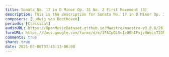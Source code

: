 ```yaml
---
title: Sonata No. 17 in D Minor Op. 31 No. 2 First Movement (3)
description: This is the description for Sonata No. 17 in D Minor Op. 31 No. 2 First Movement by Ludwig van Beethoven
composers: [Ludwig van Beethoven]
periods: [Classical]
audioURL: https://OpenMusicDataset.github.io/Maestro/maestro-v3.0.0/2011/MIDI-Unprocessed_15_R1_2011_MID--AUDIO_R1-D6_08_Track08_wav.midi
formURL: https://docs.google.com/forms/d/e/1FAIpQLSc1eO0hIPxjzUWeLsT33N8TK4gdFq8huH5YazgXgfhCpGOvhA/viewform
comments: true
share: true
date: 2021-08-08T07:43:13-06:00
---
```


